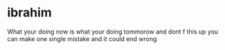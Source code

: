 # ibrahim
What your doing now is what your doing tommorow and dont f this up you can make one single mistake and it could end wrong 
